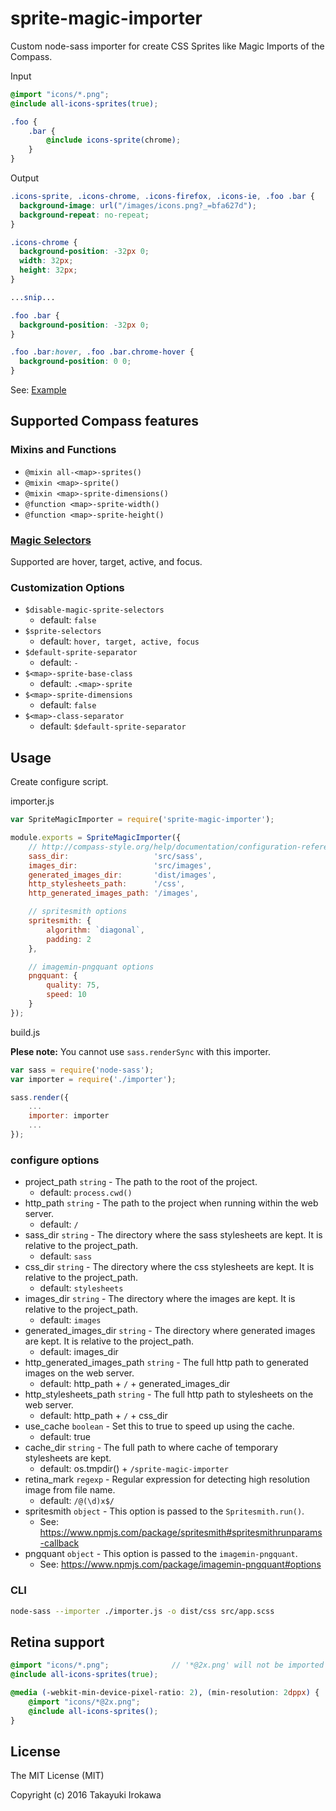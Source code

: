 # sprite-magic-importer
Custom node-sass importer for create CSS Sprites like Magic Imports of the Compass.

Input

```scss
@import "icons/*.png";
@include all-icons-sprites(true);

.foo {
    .bar {
        @include icons-sprite(chrome);
    }
}
```

Output

```css
.icons-sprite, .icons-chrome, .icons-firefox, .icons-ie, .foo .bar {
  background-image: url("/images/icons.png?_=bfa627d");
  background-repeat: no-repeat;
}

.icons-chrome {
  background-position: -32px 0;
  width: 32px;
  height: 32px;
}

...snip...

.foo .bar {
  background-position: -32px 0;
}

.foo .bar:hover, .foo .bar.chrome-hover {
  background-position: 0 0;
}

```

See: [Example](https://github.com/irok/sprite-magic-importer/tree/master/example)

## Supported Compass features

### Mixins and Functions
* `@mixin all-<map>-sprites()`
* `@mixin <map>-sprite()`
* `@mixin <map>-sprite-dimensions()`
* `@function <map>-sprite-width()`
* `@function <map>-sprite-height()`

### [Magic Selectors](http://compass-style.org/help/tutorials/spriting/magic-selectors/)
Supported are hover, target, active, and focus.

### Customization Options
* `$disable-magic-sprite-selectors`
    * default: `false`
* `$sprite-selectors`
    * default: `hover, target, active, focus`
* `$default-sprite-separator`
    * default: `-`
* `$<map>-sprite-base-class`
    * default: `.<map>-sprite`
* `$<map>-sprite-dimensions`
    * default: `false`
* `$<map>-class-separator`
    * default: `$default-sprite-separator`

## Usage
Create configure script.

importer.js

```js
var SpriteMagicImporter = require('sprite-magic-importer');

module.exports = SpriteMagicImporter({
    // http://compass-style.org/help/documentation/configuration-reference/
    sass_dir:                   'src/sass',
    images_dir:                 'src/images',
    generated_images_dir:       'dist/images',
    http_stylesheets_path:      '/css',
    http_generated_images_path: '/images',

    // spritesmith options
    spritesmith: {
        algorithm: `diagonal`,
        padding: 2
    },

    // imagemin-pngquant options
    pngquant: {
        quality: 75,
        speed: 10
    }
});
```

build.js

**Plese note:** You cannot use `sass.renderSync` with this importer.

```js
var sass = require('node-sass');
var importer = require('./importer');

sass.render({
    ...
    importer: importer
    ...
});
```

### configure options
* project_path `string` - The path to the root of the project.
    * default: `process.cwd()`
* http_path `string` - The path to the project when running within the web server.
    * default: `/`
* sass_dir `string` - The directory where the sass stylesheets are kept. It is relative to the project_path.
    * default: `sass`
* css_dir `string` - The directory where the css stylesheets are kept. It is relative to the project_path.
    * default: `stylesheets`
* images_dir `string` - The directory where the images are kept. It is relative to the project_path.
    * default: `images`
* generated_images_dir `string` - The directory where generated images are kept. It is relative to the project_path.
    * default: images_dir
* http_generated_images_path `string` - The full http path to generated images on the web server.
    * default: http_path + `/` + generated_images_dir
* http_stylesheets_path `string` - The full http path to stylesheets on the web server.
    * default: http_path + `/` + css_dir
* use_cache `boolean` - Set this to true to speed up using the cache.
    * default: true
* cache_dir `string` - The full path to where cache of temporary stylesheets are kept.
    * default: os.tmpdir() + `/sprite-magic-importer`
* retina_mark `regexp` - Regular expression for detecting high resolution image from file name.
    * default: `/@(\d)x$/`
* spritesmith `object` - This option is passed to the `Spritesmith.run()`.
    * See: https://www.npmjs.com/package/spritesmith#spritesmithrunparams-callback
* pngquant `object` - This option is passed to the `imagemin-pngquant`.
    * See: https://www.npmjs.com/package/imagemin-pngquant#options

### CLI
```bash
node-sass --importer ./importer.js -o dist/css src/app.scss
```

## Retina support

```scss
@import "icons/*.png";              // '*@2x.png' will not be imported
@include all-icons-sprites(true);

@media (-webkit-min-device-pixel-ratio: 2), (min-resolution: 2dppx) {
    @import "icons/*@2x.png";
    @include all-icons-sprites();
}
```

## License

The MIT License (MIT)

Copyright (c) 2016 Takayuki Irokawa
